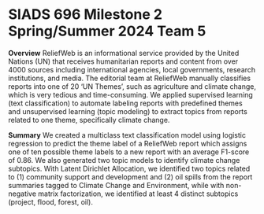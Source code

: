 # SIADS 696 Milestone 2 Spring/Summer 2024 Team 5

**Overview**
ReliefWeb is an informational service provided by the United Nations (UN) that receives humanitarian reports and content from over 4000 sources including international agencies, local governments, research institutions, and media. The editorial team at ReliefWeb manually classifies reports into one of 20 ‘UN Themes’, such as agriculture and climate change, which is very tedious and time-consuming. We applied supervised learning (text classification) to automate labeling reports with predefined themes and unsupervised learning (topic modeling) to extract topics from reports related to one theme, specifically climate change.

**Summary**
We created a multiclass text classification model using logistic regression to predict the theme label of a ReliefWeb report which assigns one of ten possible theme labels to a new report with an average F1-score of 0.86. We also generated two topic models to identify climate change subtopics. With Latent Dirichlet Allocation, we identified two topics related to (1) community support and development and (2) oil spills from the report summaries tagged to Climate Change and Environment, while with non-negative matrix factorization, we identified at least 4 distinct subtopics (project, flood, forest, oil).

